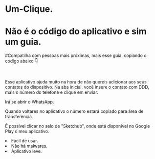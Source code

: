 # Um-Clique.
# Não é o código do aplicativo e sim um guia.
#Compatilha com pessoas mais próximas, mais esse guia, copiando o código abaixo 👇 

<html>
<title>API do WhatsApp no meu aplicativo.</title>
<br>
<p>Esse aplicativo ajuda muito na hora de não quereis adicionar aos seus contatos do dispositivo. Na aba inicial, você insere o contato com DDD, mais o número do telefone e clique em enviar.</p>
<p>Irá se abrir o WhatsApp.</p>
<p>Quando voltares no aplicativo o número estará copiado para área de transferência.</P>
<P>É possível clicar no selo de "Sketchub", onde está disponível no Google Play o meu aplicativo.<p>

<li>
Fácil de usar.
<li>
Não há malwares.
<li>
Aplicativo leve.
</html>
